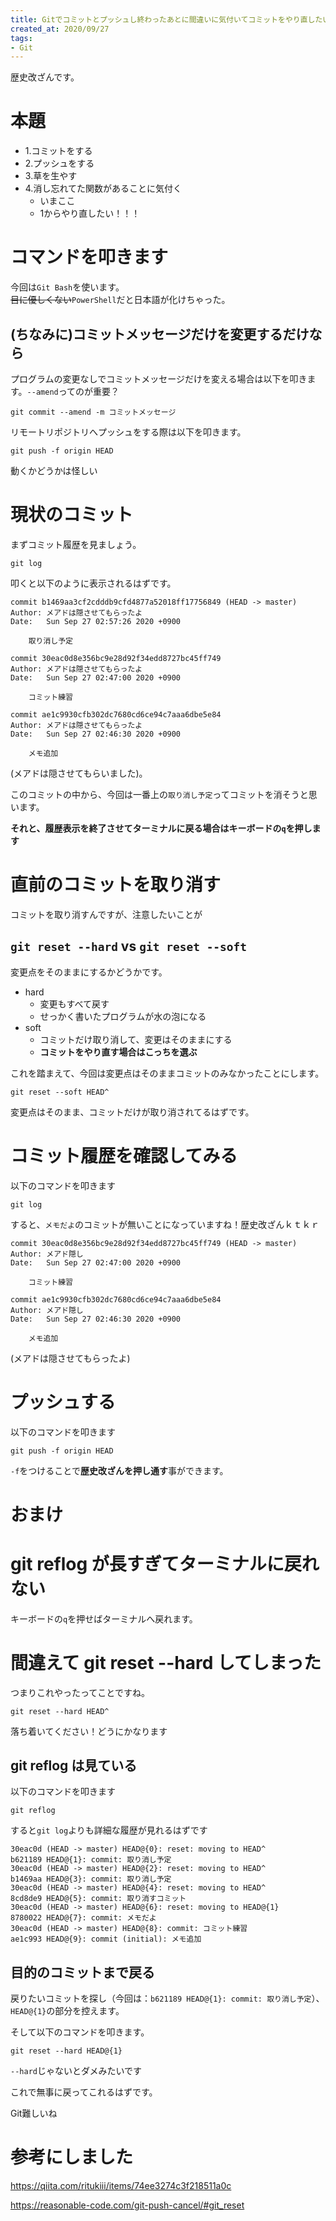 ```yaml
---
title: Gitでコミットとプッシュし終わったあとに間違いに気付いてコミットをやり直したい場合は
created_at: 2020/09/27
tags:
- Git
---
```


歴史改ざんです。

# 本題

- 1.コミットをする
- 2.プッシュをする
- 3.草を生やす
- 4.消し忘れてた関数があることに気付く
    - いまここ
    - 1からやり直したい！！！

# コマンドを叩きます
今回は`Git Bash`を使います。  
~~目に優しくない~~`PowerShell`だと日本語が化けちゃった。

## (ちなみに)コミットメッセージだけを変更するだけなら
プログラムの変更なしでコミットメッセージだけを変える場合は以下を叩きます。`--amend`ってのが重要？

```
git commit --amend -m コミットメッセージ
```

リモートリポジトリへプッシュをする際は以下を叩きます。

```
git push -f origin HEAD
```

動くかどうかは怪しい

# 現状のコミット
まずコミット履歴を見ましょう。
```
git log
```
叩くと以下のように表示されるはずです。

```terminal
commit b1469aa3cf2cdddb9cfd4877a52018ff17756849 (HEAD -> master)
Author: メアドは隠させてもらったよ
Date:   Sun Sep 27 02:57:26 2020 +0900

    取り消し予定

commit 30eac0d8e356bc9e28d92f34edd8727bc45ff749
Author: メアドは隠させてもらったよ
Date:   Sun Sep 27 02:47:00 2020 +0900

    コミット練習

commit ae1c9930cfb302dc7680cd6ce94c7aaa6dbe5e84
Author: メアドは隠させてもらったよ
Date:   Sun Sep 27 02:46:30 2020 +0900

    メモ追加

```

(メアドは隠させてもらいました)。

このコミットの中から、今回は一番上の`取り消し予定`ってコミットを消そうと思います。

**それと、履歴表示を終了させてターミナルに戻る場合はキーボードの`q`を押します**

# 直前のコミットを取り消す
コミットを取り消すんですが、注意したいことが

## `git reset --hard` vs `git reset --soft`
変更点をそのままにするかどうかです。
- hard
    - 変更もすべて戻す
    - せっかく書いたプログラムが水の泡になる
- soft
    - コミットだけ取り消して、変更はそのままにする
    - **コミットをやり直す場合はこっちを選ぶ**

これを踏まえて、今回は変更点はそのままコミットのみなかったことにします。

```terminal
git reset --soft HEAD^
```

変更点はそのまま、コミットだけが取り消されてるはずです。

# コミット履歴を確認してみる
以下のコマンドを叩きます

```terminal
git log
```

すると、`メモだよ`のコミットが無いことになっていますね！歴史改ざんｋｔｋｒ

```terminal
commit 30eac0d8e356bc9e28d92f34edd8727bc45ff749 (HEAD -> master)
Author: メアド隠し
Date:   Sun Sep 27 02:47:00 2020 +0900

    コミット練習

commit ae1c9930cfb302dc7680cd6ce94c7aaa6dbe5e84
Author: メアド隠し
Date:   Sun Sep 27 02:46:30 2020 +0900

    メモ追加

```

(メアドは隠させてもらったよ)


# プッシュする
以下のコマンドを叩きます

```terminal
git push -f origin HEAD
```

`-f`をつけることで**歴史改ざんを押し通す**事ができます。

# おまけ

# git reflog が長すぎてターミナルに戻れない
キーボードの`q`を押せばターミナルへ戻れます。

# 間違えて git reset --hard してしまった
つまりこれやったってことですね。
```
git reset --hard HEAD^
```

落ち着いてください！どうにかなります

## git reflog は見ている
以下のコマンドを叩きます
```
git reflog
```

すると`git log`よりも詳細な履歴が見れるはずです

```
30eac0d (HEAD -> master) HEAD@{0}: reset: moving to HEAD^
b621189 HEAD@{1}: commit: 取り消し予定
30eac0d (HEAD -> master) HEAD@{2}: reset: moving to HEAD^
b1469aa HEAD@{3}: commit: 取り消し予定
30eac0d (HEAD -> master) HEAD@{4}: reset: moving to HEAD^
8cd8de9 HEAD@{5}: commit: 取り消すコミット
30eac0d (HEAD -> master) HEAD@{6}: reset: moving to HEAD@{1}
8780022 HEAD@{7}: commit: メモだよ
30eac0d (HEAD -> master) HEAD@{8}: commit: コミット練習
ae1c993 HEAD@{9}: commit (initial): メモ追加
```

## 目的のコミットまで戻る
戻りたいコミットを探し（今回は：`b621189 HEAD@{1}: commit: 取り消し予定`）、`HEAD@{1}`の部分を控えます。

そして以下のコマンドを叩きます。
```
git reset --hard HEAD@{1}
```

`--hard`じゃないとダメみたいです

これで無事に戻ってこれるはずです。

Git難しいね

# 参考にしました
https://qiita.com/ritukiii/items/74ee3274c3f218511a0c

https://reasonable-code.com/git-push-cancel/#git_reset